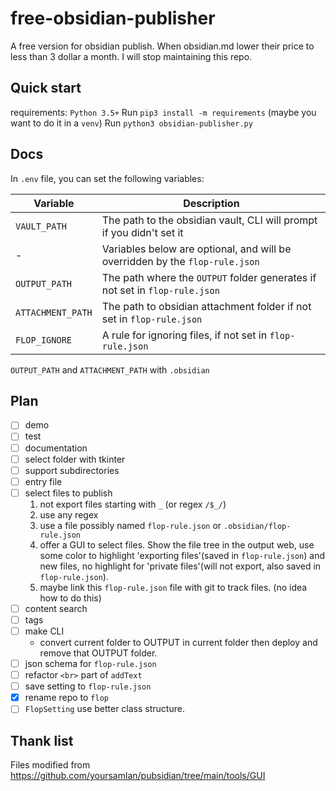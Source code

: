 # free-obsidian-publisher

A free version for obsidian publish. When obsidian.md lower their price to less than 3 dollar a month. I will stop maintaining this repo.

## Quick start

requirements: `Python 3.5+`
Run `pip3 install -m requirements` (maybe you want to do it in a `venv`)
Run `python3 obsidian-publisher.py`

## Docs

In `.env` file, you can set the following variables:

| Variable          | Description                                                                  |
| ----------------- | ---------------------------------------------------------------------------- |
| `VAULT_PATH`      | The path to the obsidian vault, CLI will prompt if you didn't set it         |
| -                 | Variables below are optional, and will be overridden by the `flop-rule.json` |
| `OUTPUT_PATH`     | The path where the `OUTPUT` folder generates if not set in `flop-rule.json`  |
| `ATTACHMENT_PATH` | The path to obsidian attachment folder if not set in `flop-rule.json`        |
| `FLOP_IGNORE`     | A rule for ignoring files, if not set in `flop-rule.json`                    |

`OUTPUT_PATH` and `ATTACHMENT_PATH` with `.obsidian`

## Plan

- [ ] demo
- [ ] test
- [ ] documentation
- [ ] select folder with tkinter
- [ ] support subdirectories
- [ ] entry file
- [ ] select files to publish
  1. not export files starting with `_` (or regex `/$_/`)
  2. use any regex
  3. use a file possibly named `flop-rule.json` or `.obsidian/flop-rule.json`
  4. offer a GUI to select files. Show the file tree in the output web, use some color to highlight 'exporting files'(saved in `flop-rule.json`) and new files, no highlight for 'private files'(will not export, also saved in `flop-rule.json`).
  5. maybe link this `flop-rule.json` file with git to track files. (no idea how to do this)
- [ ] content search
- [ ] tags
- [ ] make CLI
  - convert current folder to OUTPUT in current folder then deploy and remove that OUTPUT folder.
- [ ] json schema for `flop-rule.json`
- [ ] refactor `<br>` part of `addText`
- [ ] save setting to `flop-rule.json`
- [x] rename repo to `flop`
- [ ] `FlopSetting` use better class structure.

## Thank list

Files modified from https://github.com/yoursamlan/pubsidian/tree/main/tools/GUI
